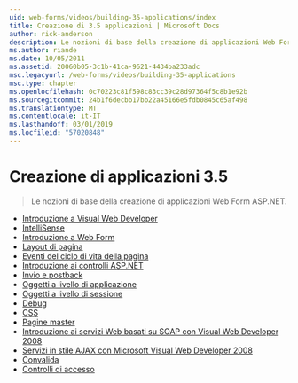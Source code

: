 ```yaml
---
uid: web-forms/videos/building-35-applications/index
title: Creazione di 3.5 applicazioni | Microsoft Docs
author: rick-anderson
description: Le nozioni di base della creazione di applicazioni Web Form ASP.NET.
ms.author: riande
ms.date: 10/05/2011
ms.assetid: 20060b05-3c1b-41ca-9621-4434ba233adc
msc.legacyurl: /web-forms/videos/building-35-applications
msc.type: chapter
ms.openlocfilehash: 0c70223c81f598c83cc39c28d97364f5c8b1e92b
ms.sourcegitcommit: 24b1f6decbb17bb22a45166e5fdb0845c65af498
ms.translationtype: MT
ms.contentlocale: it-IT
ms.lasthandoff: 03/01/2019
ms.locfileid: "57020848"
---
```

<a name="building-35-applications"></a>Creazione di applicazioni 3.5
====================
> Le nozioni di base della creazione di applicazioni Web Form ASP.NET.


- [Introduzione a Visual Web Developer](intro-to-visual-web-developer.md)
- [IntelliSense](intellisense.md)
- [Introduzione a Web Form](intro-to-web-forms.md)
- [Layout di pagina](page-layout.md)
- [Eventi del ciclo di vita della pagina](page-lifecycle-events.md)
- [Introduzione ai controlli ASP.NET](intro-to-aspnet-controls.md)
- [Invio e postback](submit-and-postback.md)
- [Oggetti a livello di applicazione](application-level-objects.md)
- [Oggetti a livello di sessione](session-level-objects.md)
- [Debug](debugging.md)
- [CSS](css.md)
- [Pagine master](masterpages.md)
- [Introduzione ai servizi Web basati su SOAP con Visual Web Developer 2008](an-introduction-to-soap-based-web-services-with-visual-web-developer-2008.md)
- [Servizi in stile AJAX con Microsoft Visual Web Developer 2008](ajax-style-services-with-microsoft-visual-web-developer-2008.md)
- [Convalida](validation.md)
- [Controlli di accesso](login-controls.md)
